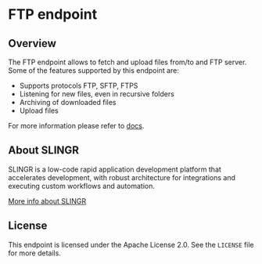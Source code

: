 # FTP endpoint

## Overview
The FTP endpoint allows to fetch and upload files from/to and FTP server. Some of the features
supported by this endpoint are:

- Supports protocols FTP, SFTP, FTPS
- Listening for new files, even in recursive folders
- Archiving of downloaded files
- Upload files

For more information please refer to [docs](https://slingr-stack.github.io/platform/endpoints_ftp.html).

## About SLINGR

SLINGR is a low-code rapid application development platform that accelerates development, with robust architecture for integrations and executing custom workflows and automation.

[More info about SLINGR](https://slingr.io)

## License

This endpoint is licensed under the Apache License 2.0. See the `LICENSE` file for more details.
